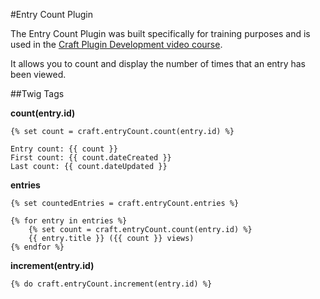 #Entry Count Plugin

The Entry Count Plugin was built specifically for training purposes and is used in the [Craft Plugin Development video course](https://mijingo.com/products/screencasts/craft-plugin-development/).

It allows you to count and display the number of times that an entry has been viewed.

##Twig Tags

**count(entry.id)**

    {% set count = craft.entryCount.count(entry.id) %}

    Entry count: {{ count }}
    First count: {{ count.dateCreated }}
    Last count: {{ count.dateUpdated }}

**entries**

    {% set countedEntries = craft.entryCount.entries %}

    {% for entry in entries %}
        {% set count = craft.entryCount.count(entry.id) %}
        {{ entry.title }} ({{ count }} views)
    {% endfor %}

**increment(entry.id)**

    {% do craft.entryCount.increment(entry.id) %}
